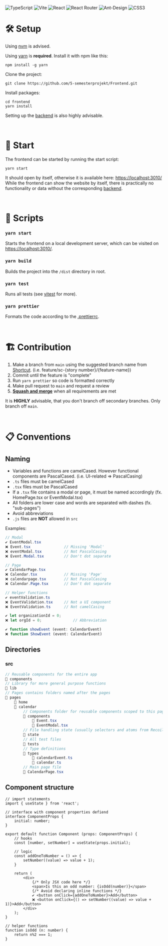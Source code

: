 ![TypeScript](https://img.shields.io/badge/TypeScript-007ACC?style=for-the-badge&logo=typescript&logoColor=white)
![Vite](https://img.shields.io/badge/vite-%23646CFF.svg?style=for-the-badge&logo=vite&logoColor=white)
![React](https://img.shields.io/badge/react-%2320232a.svg?style=for-the-badge&logo=react&logoColor=%2361DAFB)
![React Router](https://img.shields.io/badge/React_Router-CA4245?style=for-the-badge&logo=react-router&logoColor=white)
![Ant-Design](https://img.shields.io/badge/-AntDesign-%230170FE?style=for-the-badge&logo=ant-design&logoColor=white)
![CSS3](https://img.shields.io/badge/css3-%231572B6.svg?style=for-the-badge&logo=css3&logoColor=white)

# 🛠️ Setup

Using [nvm](https://github.com/coreybutler/nvm-windows) is advised.

Using [yarn](https://yarnpkg.com/) is **required**. Install it with npm like this:

```console
npm install -g yarn
```

Clone the project:

```console
git clone https://github.com/5-semesterprojekt/Frontend.git
```

Install packages:
```console
cd frontend
yarn install
```

Setting up the [backend](https://github.com/5-semesterprojekt/Backend) is also highly advisable.

<br>

# :rocket: Start

The frontend can be started by running the start script:

```console
yarn start
```

It should open by itself, otherwise it is available here: [https://localhost:3010/](https://localhost:3010/)
<br>While the frontend can show the website by itself, there is practically no functionality or data without the corresponding [backend](https://github.com/5-semesterprojekt/Backend).

<br>

# 📜 Scripts

### `yarn start`
Starts the frontend on a local development server, which can be visited on [https://localhost:3010/](https://localhost:3010/).

### `yarn build`
Builds the project into the `/dist` directory in root.

### `yarn test`
Runs all tests (see [vitest](https://vitest.dev/) for more).

### `yarn prettier`
Formats the code according to the [.prettierrc](https://github.com/5-semesterprojekt/Frontend/blob/main/.prettierrc).

<br>

# :building_construction: Contribution

1. Make a branch from `main` using the suggested branch name from [Shortcut](https://app.shortcut.com/5-semester/stories/space/19/everything?team_scope_id=v2%3At%3A6536343c-3b19-48f3-96bd-e44481a7aefc%3A6536343c-ab85-4346-9338-ad967260f782). (i.e. feature/sc-{story number}/{feature-name})
2. Commit until the feature is "complete"
3. Run `yarn prettier` so code is formatted correctly
4. Make pull request to `main` and request a review
5. <ins>**Squash and merge**</ins> when all requirements are met

It is **HIGHLY** advisable, that you don't branch off secondary branches. Only branch off `main`.

<br>

# :clipboard: Conventions

## Naming

- Variables and functions are camelCased. However functional components are PascalCased. (i.e. UI-related => PascalCasing)
- `.ts` files must be camelCased
- `.tsx` files must be PascalCased
- If a `.tsx` file contains a modal or page, it must be named accordingly (fx. HomePage.tsx or EventModal.tsx)
- All folders are lower case and words are separated with dashes (fx. "sub-pages")
- Avoid abbreviations
- `.js` files are **NOT** allowed in `src`

Examples:
```cs
// Modal
✔️ EventModal.tsx
❌ Event.tsx               // Missing 'Modal'
❌ eventModal.tsx          // Not PascalCasing
❌ Event.Modal.tsx         // Don't dot separate

// Page
✔️ CalendarPage.tsx
❌ Calendar.tsx            // Missing 'Page'
❌ calendarpage.tsx        // Not PascalCasing
❌ Calendar.Page.tsx       // Don't dot separate

// Helper functions
✔️ eventValidation.ts
❌ EventValidation.tsx     // Not a UI component
❌ EventValidation.ts      // Not camelCasing

```
```ts
✔️ let organizationId = 0;
❌ let orgId = 0;              // Abbreviation

✔️ function showEvent (event: CalendarEvent)
❌ function ShowEvent (event: CalendarEvent)
```

## Directories

### src

```cs
// Reusable components for the entire app
📁 components
// Library for more general purpose functions
📁 lib
// Pages contains folders named after the pages
📁 pages
    📁 home
    📁 calendar
        // Components folder for reusable components scoped to this page
        📁 components
            📄 Event.tsx
            📄 EventModal.tsx
        // File handling state (usually selectors and atoms from Recoil)
        📁 state
        // All test files
        📁 tests
        // Type definitions
        📁 types
            📄 calendarEvent.ts
            📄 calendar.ts
        // Main page file
        📄 CalendarPage.tsx
```

## Component structure

```tsx
// import statements
import { useState } from 'react';

// interface with component properties defiend
interface ComponentProps {
    initial: number;
}

export default function Component (props: ComponentProps) {
    // hooks
    const [number, setNumber] = useState(props.initial);

    // logic
    const addOneToNumber = () => {
        setNumber((value) => value + 1);
    }

    return (
        <div>
            {/* Only JSX code here */}
            <span>Is this an odd number: {isOdd(number)}</span>
            {/* Avoid declaring inline functions */}
            ✔️ <button onClick={addOneToNumber}>Add</button>
            ❌ <button onClick={() => setNumber((value) => value + 1)}>Add</button>
        </div>
    );
}

// helper functions
function isOdd (n: number) {
    return n%2 === 1;
}
```
